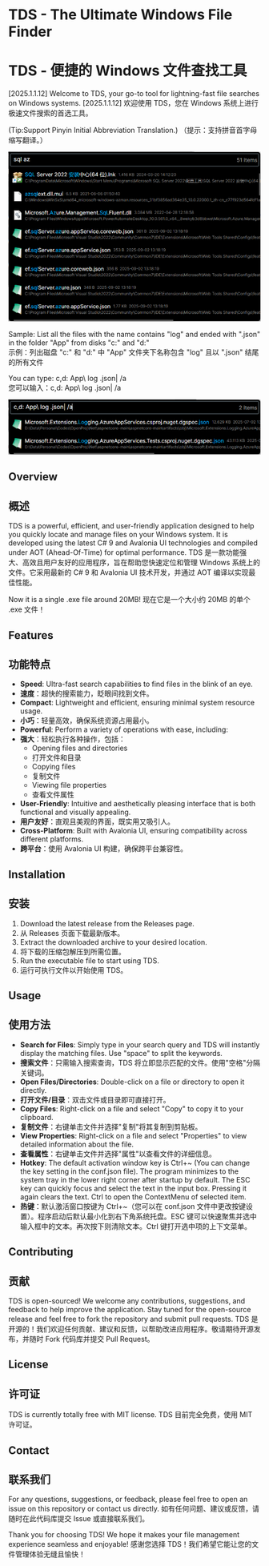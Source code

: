 # TDS - The Ultimate Windows File Finder
# TDS - 便捷的 Windows 文件查找工具

[2025.1.1.12] Welcome to TDS, your go-to tool for lightning-fast file searches on Windows systems.
[2025.1.1.12] 欢迎使用 TDS，您在 Windows 系统上进行极速文件搜索的首选工具。

(Tip:Support Pinyin Initial Abbreviation Translation.)
（提示：支持拼音首字母缩写翻译。）

![image](./ui.png)  

Sample: List all the files with the name contains "log" and ended with ".json" in the folder "App" from disks "c:" and "d:"  
示例：列出磁盘 "c:" 和 "d:" 中 "App" 文件夹下名称包含 "log" 且以 ".json" 结尾的所有文件  

You can type: c,d: App\ log .json| /a  
您可以输入：c,d: App\ log .json| /a

![image](./results.png)

## Overview
## 概述

TDS is a powerful, efficient, and user-friendly application designed to help you quickly locate and manage files on your Windows system. It is developed using the latest C# 9 and Avalonia UI technologies and compiled under AOT (Ahead-Of-Time) for optimal performance.
TDS 是一款功能强大、高效且用户友好的应用程序，旨在帮助您快速定位和管理 Windows 系统上的文件。它采用最新的 C# 9 和 Avalonia UI 技术开发，并通过 AOT 编译以实现最佳性能。

Now it is a single .exe file around 20MB!
现在它是一个大小约 20MB 的单个 .exe 文件！

## Features
## 功能特点

- **Speed**: Ultra-fast search capabilities to find files in the blink of an eye.
- **速度**：超快的搜索能力，眨眼间找到文件。
- **Compact**: Lightweight and efficient, ensuring minimal system resource usage.
- **小巧**：轻量高效，确保系统资源占用最小。
- **Powerful**: Perform a variety of operations with ease, including:
- **强大**：轻松执行各种操作，包括：
  - Opening files and directories
  - 打开文件和目录
  - Copying files
  - 复制文件
  - Viewing file properties
  - 查看文件属性
- **User-Friendly**: Intuitive and aesthetically pleasing interface that is both functional and visually appealing.
- **用户友好**：直观且美观的界面，既实用又吸引人。
- **Cross-Platform**: Built with Avalonia UI, ensuring compatibility across different platforms.
- **跨平台**：使用 Avalonia UI 构建，确保跨平台兼容性。

## Installation
## 安装

1. Download the latest release from the Releases page.
1. 从 Releases 页面下载最新版本。
2. Extract the downloaded archive to your desired location.
2. 将下载的压缩包解压到所需位置。
3. Run the executable file to start using TDS.
3. 运行可执行文件以开始使用 TDS。

## Usage
## 使用方法

- **Search for Files**: Simply type in your search query and TDS will instantly display the matching files. Use "space" to split the keywords.
- **搜索文件**：只需输入搜索查询，TDS 将立即显示匹配的文件。使用"空格"分隔关键词。
- **Open Files/Directories**: Double-click on a file or directory to open it directly.
- **打开文件/目录**：双击文件或目录即可直接打开。
- **Copy Files**: Right-click on a file and select "Copy" to copy it to your clipboard.
- **复制文件**：右键单击文件并选择"复制"将其复制到剪贴板。
- **View Properties**: Right-click on a file and select "Properties" to view detailed information about the file.
- **查看属性**：右键单击文件并选择"属性"以查看文件的详细信息。
- **Hotkey**:  The default activation window key is Ctrl+~ (You can change the key setting in the conf.json file). The program minimizes to the system tray in the lower right corner after startup by default. The ESC key can quickly focus and select the text in the input box. Pressing it again clears the text. Ctrl to open the ContextMenu of selected item.
- **热键**：默认激活窗口按键为 Ctrl+~（您可以在 conf.json 文件中更改按键设置）。程序启动后默认最小化到右下角系统托盘。ESC 键可以快速聚焦并选中输入框中的文本。再次按下则清除文本。Ctrl 键打开选中项的上下文菜单。

## Contributing
## 贡献

TDS is open-sourced! We welcome any contributions, suggestions, and feedback to help improve the application. Stay tuned for the open-source release and feel free to fork the repository and submit pull requests.
TDS 是开源的！我们欢迎任何贡献、建议和反馈，以帮助改进应用程序。敬请期待开源发布，并随时 Fork 代码库并提交 Pull Request。

## License
## 许可证

TDS is currently totally free with MIT license.
TDS 目前完全免费，使用 MIT 许可证。

## Contact
## 联系我们

For any questions, suggestions, or feedback, please feel free to open an issue on this repository or contact us directly.
如有任何问题、建议或反馈，请随时在此代码库提交 Issue 或直接联系我们。

Thank you for choosing TDS! We hope it makes your file management experience seamless and enjoyable!
感谢您选择 TDS！我们希望它能让您的文件管理体验无缝且愉快！